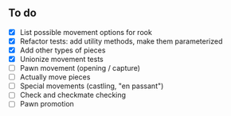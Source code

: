 ## To do

- [x] List possible movement options for rook
- [x] Refactor tests: add utility methods, make them parameterized
- [x] Add other types of pieces
- [x] Unionize movement tests
- [ ] Pawn movement (opening / capture)
- [ ] Actually move pieces
- [ ] Special movements (castling, "en passant")
- [ ] Check and checkmate checking
- [ ] Pawn promotion
